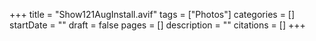 +++
title = "Show121AugInstall.avif"
tags = ["Photos"]
categories = []
startDate = ""
draft = false
pages = []
description = ""
citations = []
+++
